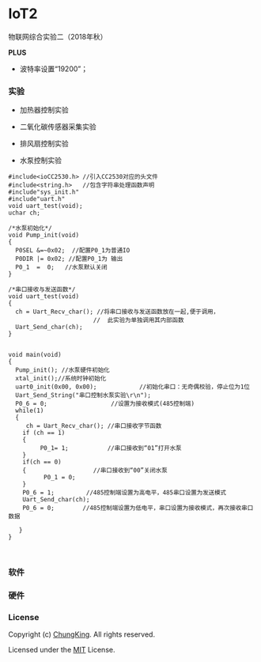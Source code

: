 # IoT2
物联网综合实验二（2018年秋）

**PLUS**
* 波特率设置“19200”；

### 实验

* 加热器控制实验

* 二氧化碳传感器采集实验

* 排风扇控制实验

* 水泵控制实验

```
#include<ioCC2530.h> //引入CC2530对应的头文件
#include<string.h>   //包含字符串处理函数声明
#include"sys_init.h"
#include"uart.h"
void uart_test(void);
uchar ch;

/*水泵初始化*/
void Pump_init(void)
{
  P0SEL &=~0x02;  //配置P0_1为普通IO
  P0DIR |= 0x02; //配置P0_1为 输出
  P0_1  =  0;   //水泵默认关闭
}

/*串口接收与发送函数*/
void uart_test(void)
{
  ch = Uart_Recv_char(); //将串口接收与发送函数放在一起,便于调用，
                        //  此实验为单独调用其内部函数
  Uart_Send_char(ch);
}


void main(void)
{
  Pump_init(); //水泵硬件初始化
  xtal_init();//系统时钟初始化       
  uart0_init(0x00, 0x00);            //初始化串口：无奇偶校验，停止位为1位
  Uart_Send_String("串口控制水泵实验\r\n");
  P0_6 = 0;                  //设置为接收模式(485控制端)
  while(1)
  {
     ch = Uart_Recv_char(); //串口接收字节函数
    if (ch == 1)
    {
     	 P0_1= 1;           //串口接收到“01”打开水泵
    }
    if(ch == 0)       
    {                   //串口接收到“00”关闭水泵
    	  P0_1 = 0;
    }
    P0_6 = 1;         //485控制端设置为高电平，485串口设置为发送模式
    Uart_Send_char(ch);
    P0_6 = 0;        //485控制端设置为低电平，串口设置为接收模式，再次接收串口数据

   }
}
    
    
```

### 软件

### 硬件



### License

Copyright (c) [ChungKing](https://github.com/HuangCongQing/). All rights reserved.

Licensed under the [MIT](./LICENSE) License.